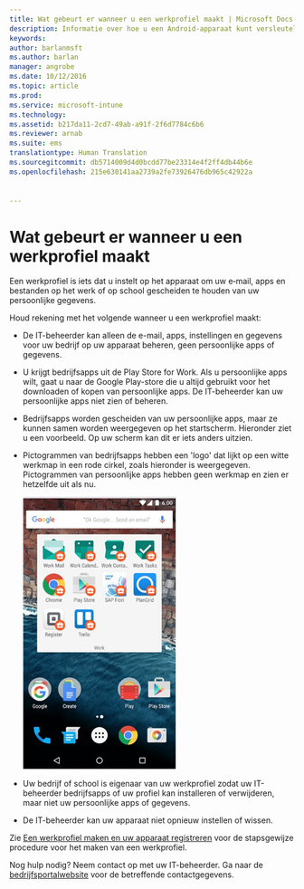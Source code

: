 ```yaml
---
title: Wat gebeurt er wanneer u een werkprofiel maakt | Microsoft Docs
description: Informatie over hoe u een Android-apparaat kunt versleutelen
keywords: 
author: barlanmsft
ms.author: barlan
manager: angrobe
ms.date: 10/12/2016
ms.topic: article
ms.prod: 
ms.service: microsoft-intune
ms.technology: 
ms.assetid: b217da11-2cd7-49ab-a91f-2f6d7784c6b6
ms.reviewer: arnab
ms.suite: ems
translationtype: Human Translation
ms.sourcegitcommit: db5714009d4d0bcdd77be23314e4f2ff4db44b6e
ms.openlocfilehash: 215e630141aa2739a2fe73926476db965c42922a


---
```



# <a name="what-happens-when-you-create-a-work-profile"></a>Wat gebeurt er wanneer u een werkprofiel maakt

Een werkprofiel is iets dat u instelt op het apparaat om uw e‑mail, apps en bestanden op het werk of op school gescheiden te houden van uw persoonlijke gegevens.

Houd rekening met het volgende wanneer u een werkprofiel maakt:

- De IT-beheerder kan alleen de e-mail, apps, instellingen en gegevens voor uw bedrijf op uw apparaat beheren, geen persoonlijke apps of gegevens.

- U krijgt bedrijfsapps uit de Play Store for Work. Als u persoonlijke apps wilt, gaat u naar de Google Play-store die u altijd gebruikt voor het downloaden of kopen van persoonlijke apps. De IT-beheerder kan uw persoonlijke apps niet zien of beheren.

- Bedrijfsapps worden gescheiden van uw persoonlijke apps, maar ze kunnen samen worden weergegeven op het startscherm. Hieronder ziet u een voorbeeld. Op uw scherm kan dit er iets anders uitzien.

- Pictogrammen van bedrijfsapps hebben een 'logo' dat lijkt op een witte werkmap in een rode cirkel, zoals hieronder is weergegeven. Pictogrammen van persoonlijke apps hebben geen werkmap en zien er hetzelfde uit als nu.

    ![Android Play Store for Work](./media/afw-google-play-store-for-work.png)

- Uw bedrijf of school is eigenaar van uw werkprofiel zodat uw IT-beheerder bedrijfsapps of uw profiel kan installeren of verwijderen, maar niet uw persoonlijke apps of gegevens.
- De IT-beheerder kan uw apparaat niet opnieuw instellen of wissen.

Zie [Een werkprofiel maken en uw apparaat registreren](create-a-work-profile-and-enroll-your-device-in-intune-android.md) voor de stapsgewijze procedure voor het maken van een werkprofiel.

Nog hulp nodig? Neem contact op met uw IT-beheerder. Ga naar de [bedrijfsportalwebsite](http://portal.manage.microsoft.com) voor de betreffende contactgegevens.





<!--HONumber=Dec16_HO3-->


